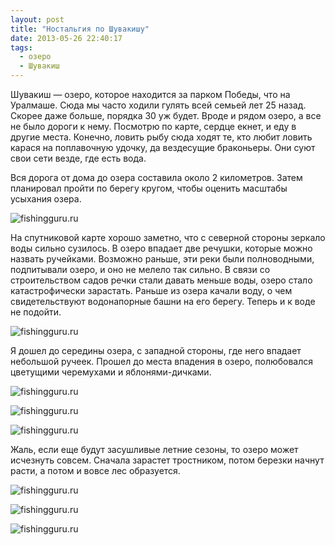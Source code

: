 ```yaml
---
layout: post
title: "Ностальгия по Шувакишу"
date: 2013-05-26 22:40:17
tags:
  - озеро
  - Шувакиш
---
```

Шувакиш — озеро, которое находится за парком Победы, что на Уралмаше.
Сюда мы часто ходили гулять всей семьей лет 25 назад. Скорее даже
больше, порядка 30 уж будет. Вроде и рядом озеро, а все не было дороги к
нему. Посмотрю по карте, сердце екнет, и еду в другие места. Конечно,
ловить рыбу сюда ходят те, кто любит ловить карася на поплавочную
удочку, да вездесущие браконьеры. Они суют свои сети везде, где есть
вода.

Вся дорога от дома до озера составила около 2 километров. Затем
планировал пройти по берегу кругом, чтобы оценить масштабы усыхания
озера.

![fishingguru.ru](http://fishingguru.ru/uploads/images/00/00/01/2013/05/26/77dbd5.jpg)

На спутниковой карте хорошо заметно, что с северной стороны зеркало воды
сильно сузилось. В озеро впадает две речушки, которые можно назвать
ручейками. Возможно раньше, эти реки были полноводными, подпитывали
озеро, и оно не мелело так сильно. В связи со строительством садов речки
стали давать меньше воды, озеро стало катастрофически зарастать. Раньше
из озера качали воду, о чем свидетельствуют водонапорные башни на его
берегу. Теперь и к воде не подойти.

![fishingguru.ru](http://fishingguru.ru/uploads/images/00/00/01/2013/05/26/da8f24.jpg)

Я дошел до середины озера, с западной стороны, где него впадает
небольшой ручеек. Прошел до места впадения в озеро, полюбовался
цветущими черемухами и яблонями-дичками.

![fishingguru.ru](http://fishingguru.ru/uploads/images/00/00/01/2013/05/26/236a2e.jpg)

![fishingguru.ru](http://fishingguru.ru/uploads/images/00/00/01/2013/05/26/dba17a.jpg)

![fishingguru.ru](http://fishingguru.ru/uploads/images/00/00/01/2013/05/26/9d5ed3.jpg)

Жаль, если еще будут засушливые летние сезоны, то озеро может исчезнуть
совсем. Сначала зарастет тростником, потом березки начнут расти, а потом
и вовсе лес образуется.

![fishingguru.ru](http://fishingguru.ru/uploads/images/00/00/01/2013/05/26/020a57.jpg)

![fishingguru.ru](http://fishingguru.ru/uploads/images/00/00/01/2013/05/26/58a5d4.jpg)

![fishingguru.ru](http://fishingguru.ru/uploads/images/00/00/01/2013/05/26/61c338.jpg)

